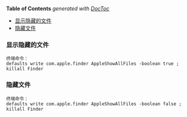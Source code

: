 <!-- START doctoc generated TOC please keep comment here to allow auto update -->
<!-- DON'T EDIT THIS SECTION, INSTEAD RE-RUN doctoc TO UPDATE -->
**Table of Contents**  *generated with [DocToc](https://github.com/thlorenz/doctoc)*

- [显示隐藏的文件](#%E6%98%BE%E7%A4%BA%E9%9A%90%E8%97%8F%E7%9A%84%E6%96%87%E4%BB%B6)
- [隐藏文件](#%E9%9A%90%E8%97%8F%E6%96%87%E4%BB%B6)

<!-- END doctoc generated TOC please keep comment here to allow auto update -->

### 显示隐藏的文件
    终端命令： 
    defaults write com.apple.finder AppleShowAllFiles -boolean true ; killall Finder

### 隐藏文件

    终端命令： 
    defaults write com.apple.finder AppleShowAllFiles -boolean false ; killall Finder
